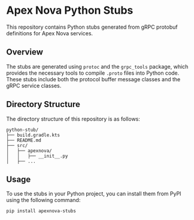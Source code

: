 # Apex Nova Python Stubs

This repository contains Python stubs generated from gRPC protobuf definitions for Apex Nova services.

## Overview

The stubs are generated using `protoc` and the `grpc_tools` package, which provides the necessary tools to compile `.proto` files into Python code. These stubs include both the protocol buffer message classes and the gRPC service classes.

## Directory Structure
The directory structure of this repository is as follows:

```
python-stub/
├── build.gradle.kts
├── README.md
├── src/
│   ├── apexnova/
│   │   ├── __init__.py
│   ├── ...
```

## Usage

To use the stubs in your Python project, you can install them from PyPI using the following command:

```
pip install apexnova-stubs
```

